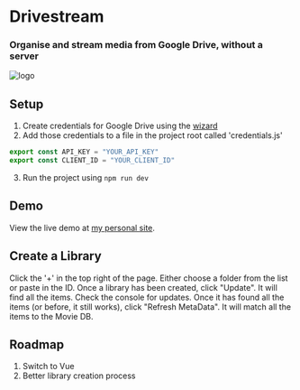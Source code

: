 # Drivestream

### Organise and stream media from Google Drive, without a server

![logo](https://twistedcore.co.uk/img/portfolio/drivestream.jpg)

## Setup

1. Create credentials for Google Drive using the [wizard](https://developers.google.com/drive/api/v3/quickstart/js)
2. Add those credentials to a file in the project root called 'credentials.js'

```javascript
export const API_KEY = "YOUR_API_KEY"
export const CLIENT_ID = "YOUR_CLIENT_ID"
```

3. Run the project using `npm run dev`

## Demo

View the live demo at [my personal site](https://twistedcore.co.uk/drivestream).

## Create a Library

Click the '+' in the top right of the page. Either choose a folder from the list or paste in the ID.
Once a library has been created, click "Update". It will find all the items. Check the console for updates.
Once it has found all the items (or before, it still works), click "Refresh MetaData". It will match all the items to the Movie DB.

## Roadmap

1. Switch to Vue
2. Better library creation process
